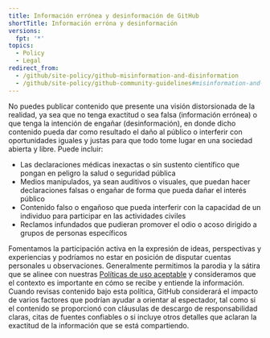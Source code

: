```yaml
---
title: Información errónea y desinformación de GitHub
shortTitle: Información erróna y desinformación
versions:
  fpt: '*'
topics:
  - Policy
  - Legal
redirect_from:
  - /github/site-policy/github-misinformation-and-disinformation
  - /github/site-policy/github-community-guidelines#misinformation-and-disinformation
---
```


No puedes publicar contenido que presente una visión distorsionada de la realidad, ya sea que no tenga exactitud o sea falsa (información errónea) o que tenga la intención de engañar (desinformación), en donde dicho contenido pueda dar como resultado el daño al público o interferir con oportunidades iguales y justas para que todo tome lugar en una sociedad abierta y libre. Puede incluir:
- Las declaraciones médicas inexactas o sin sustento científico que pongan en peligro la salud o seguridad pública
- Medios manipulados, ya sean auditivos o visuales, que puedan hacer declaraciones falsas o engañar de forma que pueda dañar el interés público
- Contenido falso o engañoso que pueda interferir con la capacidad de un individuo para participar en las actividades civiles
- Reclamos infundados que pudieran promover el odio o acoso dirigido a grupos de personas específicos

Fomentamos la participación activa en la expresión de ideas, perspectivas y experiencias y podríamos no estar en posición de disputar cuentas personales u observaciones. Generalmente permitimos la parodia y la sátira que se alinee con nuestras [Políticas de uso aceptable](/github/site-policy/github-acceptable-use-policies) y consideramos que el contexto es importante en cómo se recibe y entiende la información. Cuando revisas contenido bajo esta política, GitHub considerará el impacto de varios factores que podrían ayudar a orientar al espectador, tal como si el contenido se proporcionó con cláusulas de descargo de responsabilidad claras, citas de fuentes confiables o si incluye otros detalles que aclaran la exactitud de la información que se está compartiendo.

